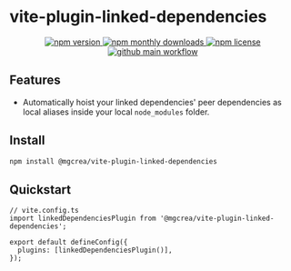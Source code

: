 # vite-plugin-linked-dependencies

<p align="center">
  <a href="https://www.npmjs.com/package/@mgcrea/vite-plugin-linked-dependencies">
    <img src="https://img.shields.io/npm/v/@mgcrea/vite-plugin-linked-dependencies.svg?style=for-the-badge" alt="npm version" />
  </a>
  <!-- <a href="https://www.npmjs.com/package/@mgcrea/vite-plugin-linked-dependencies">
    <img src="https://img.shields.io/npm/dt/@mgcrea/vite-plugin-linked-dependencies.svg?style=for-the-badge" alt="npm total downloads" />
  </a> -->
  <a href="https://www.npmjs.com/package/@mgcrea/vite-plugin-linked-dependencies">
    <img src="https://img.shields.io/npm/dm/@mgcrea/vite-plugin-linked-dependencies.svg?style=for-the-badge" alt="npm monthly downloads" />
  </a>
  <a href="https://www.npmjs.com/package/@mgcrea/vite-plugin-linked-dependencies">
    <img src="https://img.shields.io/npm/l/@mgcrea/vite-plugin-linked-dependencies.svg?style=for-the-badge" alt="npm license" />
  </a>
  <a href="https://github.com/mgcrea/vite-plugin-linked-dependencies/actions/workflows/main.yml">
    <img src="https://img.shields.io/github/workflow/status/mgcrea/vite-plugin-linked-dependencies/main?style=for-the-badge" alt="github main workflow" />
  </a>
</p>

## Features

- Automatically hoist your linked dependencies' peer dependencies as local aliases inside your local `node_modules`
  folder.

## Install

```sh
npm install @mgcrea/vite-plugin-linked-dependencies
```

## Quickstart

```tsx
// vite.config.ts
import linkedDependenciesPlugin from '@mgcrea/vite-plugin-linked-dependencies';

export default defineConfig({
  plugins: [linkedDependenciesPlugin()],
});
```
